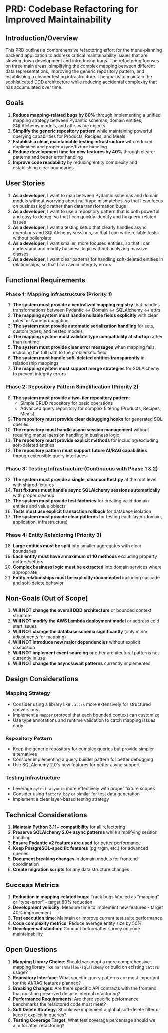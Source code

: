 # PRD: Codebase Refactoring for Improved Maintainability

## Introduction/Overview

This PRD outlines a comprehensive refactoring effort for the menu-planning backend application to address critical maintainability issues that are slowing down development and introducing bugs. The refactoring focuses on three main areas: simplifying the complex mapping between different data representations, improving the generic repository pattern, and establishing a cleaner testing infrastructure. The goal is to maintain the sophisticated DDD architecture while reducing accidental complexity that has accumulated over time.

## Goals

1. **Reduce mapping-related bugs by 80%** through implementing a unified mapping strategy between Pydantic schemas, domain entities, SQLAlchemy models, and attrs value objects
2. **Simplify the generic repository pattern** while maintaining powerful querying capabilities for Products, Recipes, and Meals
3. **Establish a clear, maintainable testing infrastructure** with reduced duplication and proper async/fixture handling
4. **Reduce development time for new features by 40%** through clearer patterns and better error handling
5. **Improve code readability** by reducing entity complexity and establishing clear boundaries

## User Stories

1. **As a developer**, I want to map between Pydantic schemas and domain models without worrying about null/type mismatches, so that I can focus on business logic rather than data transformation bugs
2. **As a developer**, I want to use a repository pattern that is both powerful and easy to debug, so that I can quickly identify and fix query-related issues
3. **As a developer**, I want a testing setup that clearly handles async operations and SQLAlchemy sessions, so that I can write reliable tests without boilerplate
4. **As a developer**, I want smaller, more focused entities, so that I can understand and modify business logic without analyzing massive classes
5. **As a developer**, I want clear patterns for handling soft-deleted entities in relationships, so that I can avoid integrity errors

## Functional Requirements

### Phase 1: Mapping Infrastructure (Priority 1)

1. **The system must provide a centralized mapping registry** that handles transformations between Pydantic ↔ Domain ↔ SQLAlchemy ↔ attrs
2. **The mapping system must handle nullable fields explicitly** with clear rules for None propagation
3. **The system must provide automatic serialization handling** for sets, custom types, and nested models
4. **The mapping system must validate type compatibility at startup** rather than runtime
5. **The system must provide clear error messages** when mapping fails, including the full path to the problematic field
6. **The system must handle soft-deleted entities transparently** in relationship mappings
7. **The mapping system must support merge strategies** for SQLAlchemy to prevent integrity errors

### Phase 2: Repository Pattern Simplification (Priority 2)

8. **The system must provide a two-tier repository pattern**: 
   - Simple CRUD repository for basic operations
   - Advanced query repository for complex filtering (Products, Recipes, Meals)
9. **The repository must provide clear debugging hooks** for generated SQL queries
10. **The repository must handle async session management** without requiring manual session handling in business logic
11. **The repository must provide explicit methods** for including/excluding soft-deleted entities
12. **The repository pattern must support future AI/RAG capabilities** through extensible query interfaces

### Phase 3: Testing Infrastructure (Continuous with Phase 1 & 2)

13. **The system must provide a single, clear conftest.py** at the root level with shared fixtures
14. **Test fixtures must handle async SQLAlchemy sessions automatically** with proper cleanup
15. **The system must provide test factories** for creating valid domain entities and value objects
16. **Tests must use explicit transaction rollback** for database isolation
17. **The system must provide clear patterns** for testing each layer (domain, application, infrastructure)

### Phase 4: Entity Refactoring (Priority 3)

18. **Large entities must be split** into smaller aggregates with clear boundaries
19. **Each entity must have a maximum of 10 methods** excluding property getters/setters
20. **Complex business logic must be extracted** into domain services where appropriate
21. **Entity relationships must be explicitly documented** including cascade and soft-delete behavior

## Non-Goals (Out of Scope)

1. **Will NOT change the overall DDD architecture** or bounded context structure
2. **Will NOT modify the AWS Lambda deployment model** or address cold start issues
3. **Will NOT change the database schema significantly** (only minor adjustments for mapping)
4. **Will NOT introduce new major dependencies** without explicit discussion
5. **Will NOT implement event sourcing** or other architectural patterns not currently in use
6. **Will NOT change the async/await patterns** currently implemented

## Design Considerations

### Mapping Strategy
- Consider using a library like `cattrs` more extensively for structured conversions
- Implement a `Mapper` protocol that each bounded context can customize
- Use type annotations and runtime validation to catch mapping issues early

### Repository Pattern
- Keep the generic repository for complex queries but provide simpler alternatives
- Consider implementing a query builder pattern for better debugging
- Use SQLAlchemy 2.0's new features for better async support

### Testing Infrastructure
- Leverage `pytest-asyncio` more effectively with proper fixture scopes
- Consider using `factory_boy` or similar for test data generation
- Implement a clear layer-based testing strategy

## Technical Considerations

1. **Maintain Python 3.11+ compatibility** for all refactoring
2. **Preserve SQLAlchemy 2.0+ async patterns** while simplifying session handling
3. **Ensure Pydantic v2 features are used** for better performance
4. **Keep PostgreSQL-specific features** (pg_trgm, etc.) for advanced queries
5. **Document breaking changes** in domain models for frontend coordination
6. **Create migration scripts** for any data structure changes

## Success Metrics

1. **Reduction in mapping-related bugs**: Track bugs labeled as "mapping" or "type-error" - target 80% reduction
2. **Development velocity**: Measure time to implement new features - target 40% improvement
3. **Test execution time**: Maintain or improve current test suite performance
4. **Code complexity metrics**: Reduce average entity size by 50%
5. **Developer satisfaction**: Conduct before/after survey on code maintainability

## Open Questions

1. **Mapping Library Choice**: Should we adopt a more comprehensive mapping library like `marshmallow-sqlalchemy` or build on existing `cattrs` usage?
2. **Repository Interface**: What specific query patterns are most important for the AI/RAG features planned?
3. **Breaking Changes**: Are there specific API contracts with the frontend that must be preserved despite internal refactoring?
4. **Performance Requirements**: Are there specific performance benchmarks the refactored code must meet?
5. **Soft Delete Strategy**: Should we implement a global soft-delete filter or keep it explicit in queries?
6. **Testing Coverage Target**: What test coverage percentage should we aim for after refactoring?
